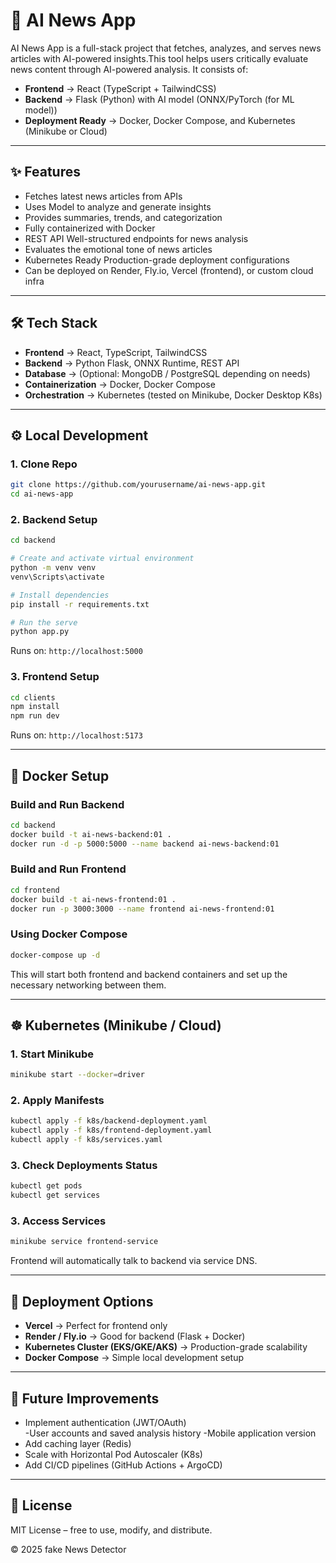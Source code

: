 # 📰 AI News App

AI News App is a full-stack project that fetches, analyzes, and serves news articles with AI-powered insights.This tool helps users critically evaluate news content through AI-powered analysis. 
It consists of:

- **Frontend** → React (TypeScript + TailwindCSS)
- **Backend** → Flask (Python) with AI model (ONNX/PyTorch (for ML model))
- **Deployment Ready** → Docker, Docker Compose, and Kubernetes (Minikube or Cloud)

---

## ✨ Features

-  Fetches latest news articles from APIs
-  Uses Model to analyze and generate insights
- Provides summaries, trends, and categorization
-  Fully containerized with Docker
- REST API Well-structured endpoints for news analysis
- Evaluates the emotional tone of news articles
-  Kubernetes Ready Production-grade deployment configurations
-  Can be deployed on Render, Fly.io, Vercel (frontend), or custom cloud infra

---

## 🛠️ Tech Stack

- **Frontend** → React, TypeScript, TailwindCSS  
- **Backend** → Python Flask, ONNX Runtime, REST API  
- **Database** → (Optional: MongoDB / PostgreSQL depending on needs)  
- **Containerization** → Docker, Docker Compose  
- **Orchestration** → Kubernetes (tested on Minikube, Docker Desktop K8s)  

---

## ⚙️ Local Development

### 1. Clone Repo
```bash
git clone https://github.com/yourusername/ai-news-app.git
cd ai-news-app
```

### 2. Backend Setup
```bash
cd backend

# Create and activate virtual environment
python -m venv venv
venv\Scripts\activate

# Install dependencies
pip install -r requirements.txt

# Run the serve
python app.py
```

Runs on: `http://localhost:5000`

### 3. Frontend Setup
```bash
cd clients
npm install
npm run dev
```

Runs on: `http://localhost:5173`

---

## 🐳 Docker Setup

### Build and Run Backend
```bash
cd backend
docker build -t ai-news-backend:01 .
docker run -d -p 5000:5000 --name backend ai-news-backend:01
```

### Build and Run Frontend
```bash
cd frontend
docker build -t ai-news-frontend:01 .
docker run -p 3000:3000 --name frontend ai-news-frontend:01 
```

### Using Docker Compose
```bash
docker-compose up -d
```

This will start both frontend and backend containers and set up the necessary networking between them.

---

## ☸️ Kubernetes (Minikube / Cloud)

### 1. Start Minikube
```bash
minikube start --docker=driver
```

### 2. Apply Manifests
```bash
kubectl apply -f k8s/backend-deployment.yaml
kubectl apply -f k8s/frontend-deployment.yaml
kubectl apply -f k8s/services.yaml
```

### 3. Check Deployments Status
```bash
kubectl get pods
kubectl get services
```
### 3. Access Services
```bash
minikube service frontend-service
```

Frontend will automatically talk to backend via service DNS.

---

## 🚀 Deployment Options

- **Vercel** → Perfect for frontend only  
- **Render / Fly.io** → Good for backend (Flask + Docker)  
- **Kubernetes Cluster (EKS/GKE/AKS)** → Production-grade scalability  
- **Docker Compose** → Simple local development setup  

---

## 🧩 Future Improvements

- Implement authentication (JWT/OAuth)  
-User accounts and saved analysis history
-Mobile application version
- Add caching layer (Redis)  
- Scale with Horizontal Pod Autoscaler (K8s)  
- Add CI/CD pipelines (GitHub Actions + ArgoCD)  

---

## 📜 License
MIT License – free to use, modify, and distribute.

© 2025 fake News Detector
